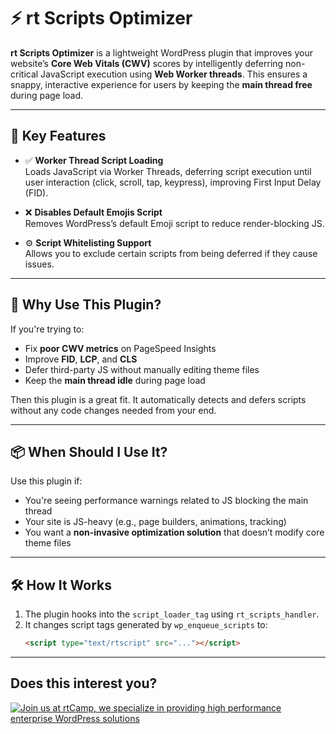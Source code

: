 # ⚡️ rt Scripts Optimizer

**rt Scripts Optimizer** is a lightweight WordPress plugin that improves your website’s **Core Web Vitals (CWV)** scores by intelligently deferring non-critical JavaScript execution using **Web Worker threads**. This ensures a snappy, interactive experience for users by keeping the **main thread free** during page load.

---

## 🚀 Key Features

- ✅ **Worker Thread Script Loading**  
  Loads JavaScript via Worker Threads, deferring script execution until user interaction (click, scroll, tap, keypress), improving First Input Delay (FID).

- ❌ **Disables Default Emojis Script**  
  Removes WordPress’s default Emoji script to reduce render-blocking JS.

- ⚙️ **Script Whitelisting Support**  
  Allows you to exclude certain scripts from being deferred if they cause issues.

---

## 🧠 Why Use This Plugin?

If you're trying to:
- Fix **poor CWV metrics** on PageSpeed Insights
- Improve **FID**, **LCP**, and **CLS**
- Defer third-party JS without manually editing theme files
- Keep the **main thread idle** during page load

Then this plugin is a great fit. It automatically detects and defers scripts without any code changes needed from your end.

---

## 📦 When Should I Use It?

Use this plugin if:
- You're seeing performance warnings related to JS blocking the main thread
- Your site is JS-heavy (e.g., page builders, animations, tracking)
- You want a **non-invasive optimization solution** that doesn’t modify core theme files

---

## 🛠️ How It Works

1. The plugin hooks into the `script_loader_tag` using `rt_scripts_handler`.
2. It changes script tags generated by `wp_enqueue_scripts` to:
   ```html
   <script type="text/rtscript" src="..."></script>

---

## Does this interest you?

<a href="https://rtcamp.com/"><img src="https://rtcamp.com/wp-content/uploads/sites/2/2019/04/github-banner@2x.png" alt="Join us at rtCamp, we specialize in providing high performance enterprise WordPress solutions"></a>
